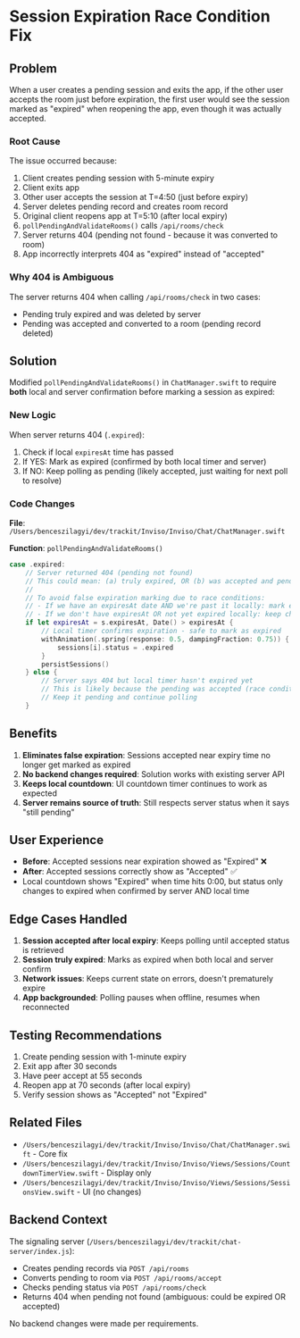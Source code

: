 # Session Expiration Race Condition Fix

## Problem
When a user creates a pending session and exits the app, if the other user accepts the room just before expiration, the first user would see the session marked as "expired" when reopening the app, even though it was actually accepted.

### Root Cause
The issue occurred because:
1. Client creates pending session with 5-minute expiry
2. Client exits app
3. Other user accepts the session at T=4:50 (just before expiry)
4. Server deletes pending record and creates room record
5. Original client reopens app at T=5:10 (after local expiry)
6. `pollPendingAndValidateRooms()` calls `/api/rooms/check`
7. Server returns 404 (pending not found - because it was converted to room)
8. App incorrectly interprets 404 as "expired" instead of "accepted"

### Why 404 is Ambiguous
The server returns 404 when calling `/api/rooms/check` in two cases:
- Pending truly expired and was deleted by server
- Pending was accepted and converted to a room (pending record deleted)

## Solution
Modified `pollPendingAndValidateRooms()` in `ChatManager.swift` to require **both** local and server confirmation before marking a session as expired:

### New Logic
When server returns 404 (`.expired`):
1. Check if local `expiresAt` time has passed
2. If YES: Mark as expired (confirmed by both local timer and server)
3. If NO: Keep polling as pending (likely accepted, just waiting for next poll to resolve)

### Code Changes
**File**: `/Users/benceszilagyi/dev/trackit/Inviso/Inviso/Chat/ChatManager.swift`

**Function**: `pollPendingAndValidateRooms()`

```swift
case .expired:
    // Server returned 404 (pending not found)
    // This could mean: (a) truly expired, OR (b) was accepted and pending deleted
    // 
    // To avoid false expiration marking due to race conditions:
    // - If we have an expiresAt date AND we're past it locally: mark expired
    // - If we don't have expiresAt OR not yet expired locally: keep checking
    if let expiresAt = s.expiresAt, Date() > expiresAt {
        // Local timer confirms expiration - safe to mark as expired
        withAnimation(.spring(response: 0.5, dampingFraction: 0.75)) {
            sessions[i].status = .expired
        }
        persistSessions()
    } else {
        // Server says 404 but local timer hasn't expired yet
        // This is likely because the pending was accepted (race condition)
        // Keep it pending and continue polling
    }
```

## Benefits
1. **Eliminates false expiration**: Sessions accepted near expiry time no longer get marked as expired
2. **No backend changes required**: Solution works with existing server API
3. **Keeps local countdown**: UI countdown timer continues to work as expected
4. **Server remains source of truth**: Still respects server status when it says "still pending"

## User Experience
- **Before**: Accepted sessions near expiration showed as "Expired" ❌
- **After**: Accepted sessions correctly show as "Accepted" ✅
- Local countdown shows "Expired" when time hits 0:00, but status only changes to expired when confirmed by server AND local time

## Edge Cases Handled
1. **Session accepted after local expiry**: Keeps polling until accepted status is retrieved
2. **Session truly expired**: Marks as expired when both local and server confirm
3. **Network issues**: Keeps current state on errors, doesn't prematurely expire
4. **App backgrounded**: Polling pauses when offline, resumes when reconnected

## Testing Recommendations
1. Create pending session with 1-minute expiry
2. Exit app after 30 seconds
3. Have peer accept at 55 seconds
4. Reopen app at 70 seconds (after local expiry)
5. Verify session shows as "Accepted" not "Expired"

## Related Files
- `/Users/benceszilagyi/dev/trackit/Inviso/Inviso/Chat/ChatManager.swift` - Core fix
- `/Users/benceszilagyi/dev/trackit/Inviso/Inviso/Views/Sessions/CountdownTimerView.swift` - Display only
- `/Users/benceszilagyi/dev/trackit/Inviso/Inviso/Views/Sessions/SessionsView.swift` - UI (no changes)

## Backend Context
The signaling server (`/Users/benceszilagyi/dev/trackit/chat-server/index.js`):
- Creates pending records via `POST /api/rooms`
- Converts pending to room via `POST /api/rooms/accept`
- Checks pending status via `POST /api/rooms/check`
- Returns 404 when pending not found (ambiguous: could be expired OR accepted)

No backend changes were made per requirements.
